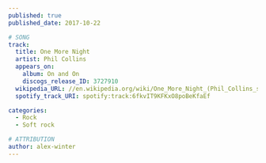 ```yaml
---
published: true
published_date: 2017-10-22

# SONG
track:
  title: One More Night
  artist: Phil Collins
  appears_on:
    album: On and On
    discogs_release_ID: 3727910
  wikipedia_URL: //en.wikipedia.org/wiki/One_More_Night_(Phil_Collins_song)
  spotify_track_URI: spotify:track:6fkvIT9KFKxO8poBeKfaEf

categories:
  - Rock
  - Soft rock

# ATTRIBUTION
author: alex-winter
---
```

